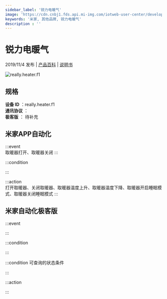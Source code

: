 ```yaml
---
sidebar_label: '锐力电暖气'
image: 'https://cdn.cnbj1.fds.api.mi-img.com/iotweb-user-center/developer_167887103686584QUhu82.png?GalaxyAccessKeyId=AKVGLQWBOVIRQ3XLEW&Expires=9223372036854775807&Signature=HY5Kd7HyPOG0x6ByS8RE6ELHQXE='
keywords: '米家, 其他品牌, 锐力电暖气'
description : ''
---
```

# 锐力电暖气

2019/11/4 发布 | [产品百科](https://home.mi.com/webapp/content/baike/product/index.html?model=really.heater.f1/) | [说明书](https://home.mi.com/views/introduction.html?model=really.heater.f1&region=cn)

![really.heater.f1](https://cdn.cnbj1.fds.api.mi-img.com/iotweb-user-center/developer_167887103686584QUhu82.png?GalaxyAccessKeyId=AKVGLQWBOVIRQ3XLEW&Expires=9223372036854775807&Signature=HY5Kd7HyPOG0x6ByS8RE6ELHQXE=)

## 规格  
> 
**设备 ID** ：really.heater.f1  
**通讯协议** ：  
**极客版**  ： 待补充 


## 米家APP自动化  

:::event  
取暖器打开、取暖器关闭
:::

:::condition  

:::

:::action   
打开取暖器、关闭取暖器、取暖器温度上升、取暖器温度下降、取暖器开启睡眠模式、取暖器关闭睡眠模式
:::

## 米家自动化极客版  

:::event  

:::

:::condition  

:::

:::condition 可查询的状态条件  

:::

:::action  

:::

        
